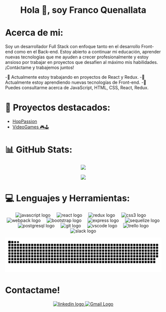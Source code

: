 <h1 align="center">Hola 👋, soy Franco Quenallata</h1>

# Acerca de mi:
Soy un desarrollador Full Stack con enfoque tanto en el desarrollo Front-end como en el Back-end. Estoy abierto a continuar mi educación, aprender nuevas tecnologías que me ayuden a crecer profesionalmente y estoy ansioso por trabajar en proyectos que desafíen al máximo mis habilidades. ¡Contáctame y trabajemos juntos!

-🔭 Actualmente estoy trabajando en proyectos de React y Redux.
-🌱 Actualmente estoy aprendiendo nuevas tecnologías de Front-end.
-💬 Puedes consultarme acerca de JavaScript, HTML, CSS, React, Redux.

# 🚀 Proyectos destacados:
- [HopPassion](https://github.com/PF-Henry2023/HopPassion_Client.git)
- [VideoGames 🎮🕹️](https://github.com/fquenallata/videoGamesApi)

# 📊 GitHub Stats:
<div align="center">
<p align="center">
  <img align="center" src="https://github-readme-stats.vercel.app/api/top-langs/?username=fquenallata&theme=vision-friendly-dark&hide_border=false&include_all_commits=false&count_private=false&layout=compact"/>  
</p>
<p align="center">
  <img align="center" src="https://github-readme-streak-stats.herokuapp.com/?user=fquenallata&theme=vision-friendly-dark&hide_border=false"/>  
</p>
</div>

# 💻 Lenguajes y Herramientas:
<div align="center">
  <img src="https://cdn.jsdelivr.net/gh/devicons/devicon/icons/javascript/javascript-original.svg" height="40" alt="javascript logo"  />
  <img width="12" />
  <img src="https://cdn.jsdelivr.net/gh/devicons/devicon/icons/react/react-original.svg" height="40" alt="react logo"  />
  <img width="12" />
  <img src="https://cdn.jsdelivr.net/gh/devicons/devicon/icons/redux/redux-original.svg" height="40" alt="redux logo"  />
  <img width="12" />
  <img src="https://cdn.jsdelivr.net/gh/devicons/devicon/icons/css3/css3-original.svg" height="40" alt="css3 logo"  />
  <img width="12" />
  <img src="https://cdn.jsdelivr.net/gh/devicons/devicon/icons/webpack/webpack-original.svg" height="40" alt="webpack logo"  />
  <img width="12" />
  <img src="https://cdn.jsdelivr.net/gh/devicons/devicon/icons/bootstrap/bootstrap-original.svg" height="40" alt="bootstrap logo"  />
  <img width="12" />
  <img src="https://cdn.jsdelivr.net/gh/devicons/devicon/icons/express/express-original.svg" height="40" alt="express logo"  />
  <img width="12" />
  <img src="https://cdn.jsdelivr.net/gh/devicons/devicon/icons/sequelize/sequelize-original.svg" height="40" alt="sequelize logo"  />
  <img width="12" />
  <img src="https://cdn.jsdelivr.net/gh/devicons/devicon/icons/postgresql/postgresql-original.svg" height="40" alt="postgresql logo"  />
  <img width="12" />
  <img src="https://cdn.jsdelivr.net/gh/devicons/devicon/icons/git/git-original.svg" height="40" alt="git logo"  />
  <img width="12" />
  <img src="https://cdn.jsdelivr.net/gh/devicons/devicon/icons/vscode/vscode-original.svg" height="40" alt="vscode logo"  />
  <img width="12" />
  <img src="https://cdn.jsdelivr.net/gh/devicons/devicon/icons/trello/trello-plain.svg" height="40" alt="trello logo"  />
  <img width="12" />
  <img src="https://cdn.jsdelivr.net/gh/devicons/devicon/icons/slack/slack-original.svg" height="40" alt="slack logo"  />
</div>

<p align="center">
  <img  src="https://raw.githubusercontent.com/Elanza-48/Elanza-48/main/resources/img/github-contribution-grid-snake.svg"
    alt="example" />
</p>

# Contactame!
<div align="center">
  <a href="https://www.linkedin.com/in/franco-quenallata-2a2a11270/" target="_blank">
    <img src="https://raw.githubusercontent.com/maurodesouza/profile-readme-generator/master/src/assets/icons/social/linkedin/default.svg" width="52" height="40" alt="linkedin logo"  />
  </a>
  <a href="mailto:quenallatafranco@gmail.com" target="_blank">
    <img src="https://raw.githubusercontent.com/maurodesouza/profile-readme-generator/master/src/assets/icons/social/gmail/default.svg" width="52" height="40" alt="Gmail Logo" />
  </a>
</div>

###

